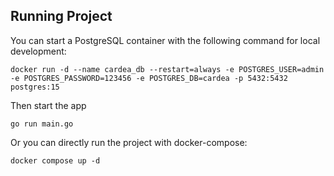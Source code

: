 ## Running Project

You can start a PostgreSQL container with the following command for local development:

    docker run -d --name cardea_db --restart=always -e POSTGRES_USER=admin -e POSTGRES_PASSWORD=123456 -e POSTGRES_DB=cardea -p 5432:5432 postgres:15

Then start the app

    go run main.go

Or you can directly run the project with docker-compose:

    docker compose up -d
